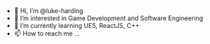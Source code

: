 - 👋 Hi, I’m @luke-harding
- 👀 I’m interested in Game Development and Software Engineering
- 🌱 I’m currently learning UE5, ReactJS, C++
- 📫 How to reach me ...

<!---
luke-harding/luke-harding is a ✨ special ✨ repository because its `README.md` (this file) appears on your GitHub profile.
You can click the Preview link to take a look at your changes.
--->
